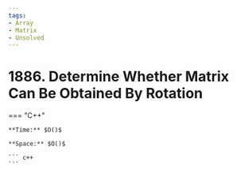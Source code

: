 ```yaml
---
tags:
- Array
- Matrix
- Unsolved
---
```



# 1886. Determine Whether Matrix Can Be Obtained By Rotation

=== "C++"

    **Time:** $O()$

    **Space:** $O()$

    ``` c++
    ```